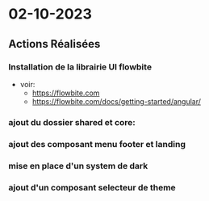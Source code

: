 # 02-10-2023

## Actions Réalisées

### Installation de la librairie UI flowbite

*   voir: 
    -   https://flowbite.com
    -   https://flowbite.com/docs/getting-started/angular/



### ajout du dossier shared et core:

### ajout des composant menu footer et landing

### mise en place d'un system de dark

### ajout d'un composant selecteur de theme


<!-- ## Commentaires

- [Ajoutez des commentaires ou des explications supplémentaires pour clarifier les actions.]

## Captures d'Écran (le cas échéant)

![Nom de la capture d'écran](../../assets/images/image.png)

[Explication de la capture d'écran si nécessaire.] -->
